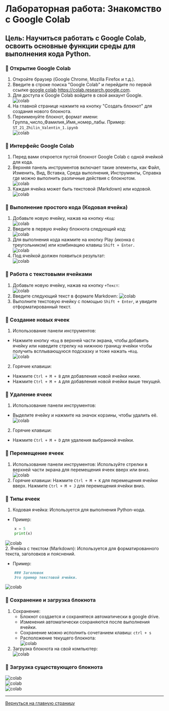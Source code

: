# Лабораторная работа: Знакомство с Google Colab

## Цель: Научиться работать с Google Colab, освоить основные функции среды для выполнения кода Python.

### 📌 Открытие Google Colab
1. Откройте браузер (Google Chrome, Mozilla Firefox и т.д.).
2. Введите в строке поиска "Google Colab" и перейдите по первой ссылке [google colab](https://colab.research.google.com/) https://colab.research.google.com.
3. Для доступа к Google Colab войдите в свой аккаунт Google. \
![colab](imgs_1_1/0.png)
4. На главной странице нажмите на кнопку "Создать блокнот" для создания нового блокнота.
5. Переименуйте блокнот, формат имени: Группа_число_Фамилия_Имя_номер_лабы. Пример: `ST_21_Zhilin_Valentin_1.ipynb` \
![colab](imgs_1_1/9.png)

### 📌 Интерфейс Google Colab
1. Перед вами откроется пустой блокнот Google Colab с одной ячейкой для кода.
2. Верхняя панель инструментов включает такие элементы, как Файл, Изменить, Вид, Вставка, Среда выполнения, Инструменты, Справка где можно выполнить различные действия с блокнотом. \
![colab](imgs_1_1/1.png)
3. Каждая ячейка может быть текстовой (Markdown) или кодовой. \
![colab](imgs_1_1/2.png)

### 📌 Выполнение простого кода (Кодовая ячейка)
1. Добавьте новую ячейку, нажав на кнопку `+Код`: \
![colab](imgs_1_1/5.png)
2. Введите в первую ячейку блокнота следующий код: \
![colab](imgs_1_1/3.png)
3. Для выполнения кода нажмите на кнопку Play (иконка с треугольником) или комбинацию клавиш `Shift + Enter.` \
![colab](imgs_1_1/6.png)
4. Под ячейкой должен появиться результат: \
![colab](imgs_1_1/4.png)

### 📌 Работа с текстовыми ячейками
1. Добавьте новую ячейку, нажав на кнопку `+Текст`: \
![colab](imgs_1_1/7.png)      
2. Введите следующий текст в формате Markdown:
![colab](imgs_1_1/8.png)
3. Выполните текстовую ячейку с помощью `Shift + Enter`, и увидите отформатированный текст.

### 📌 Создание новых ячеек
1. Использование панели инструментов:
- Нажмите кнопку `+Код` в верхней части экрана, чтобы добавить ячейку или наведите стрелку на нижнюю границу ячейки чтобы получить всплывающуюся подсказку и тоже нажать `+Код`. \
![colab](imgs_1_1/10.png)
2. Горячие клавиши:
- Нажмите `Ctrl + M + B` для добавления новой ячейки ниже.
- Нажмите `Ctrl + M + A` для добавления новой ячейки выше текущей.

### 📌 Удаление ячеек
1. Использование панели инструментов:
- Выделите ячейку и нажмите на значок корзины, чтобы удалить её. \
![colab](imgs_1_1/11.png)
2. Горячие клавиши:
- Нажмите `Ctrl + M + D` для удаления выбранной ячейки.

### 📌 Перемещение ячеек
1. Использование панели инструментов:
Используйте стрелки в верхней части экрана для перемещения ячеек вверх или вниз.
![colab](imgs_1_1/12.png)
2. Горячие клавиши:
Нажмите `Ctrl + M + K` для перемещения ячейки вверх.
Нажмите `Ctrl + M + J` для перемещения ячейки вниз.

### 📌 Типы ячеек
1. Кодовая ячейка: Используется для выполнения Python-кода.
- Пример:
```python
    x = 5
    print(x)
```
![colab](imgs_1_1/13.png) \
2. Ячейка с текстом (Markdown):
Используется для форматированного текста, заголовков и пояснений.
- Пример:
```markdown
    ### Заголовок
    Это пример текстовой ячейки.
```
![colab](imgs_1_1/14.png)

### 📌 Сохранение и загрузка блокнота
1. Сохранение:
    - Блокнот создается и сохранятеся автоматически в google drive.
    - Изменения автоматически сохраняются после выполнения ячейки.
    - Сохранение можно исполнить сочетанием клавиш: `ctrl + s`
    - Расположение текущего блокнота: \
    ![colab](imgs_1_1/15.png)
2. Загрузка блокнота на свой компьютер: \
![colab](imgs_1_1/19.png)

### 📌 Загрузка существующего блокнота
![colab](imgs_1_1/16.png) \
![colab](imgs_1_1/17.png) \
![colab](imgs_1_1/18.png)
____
[Вернуться на главную страницу](https://valeogamer.github.io/Python_2024_MarSU/)
